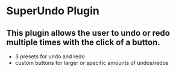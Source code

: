 # SuperUndo Plugin

## This plugin allows the user to undo or redo multiple times with the click of a button.

* 3 presets for undo and redo
* custom buttons for larger or specific amounts of undos/redos
